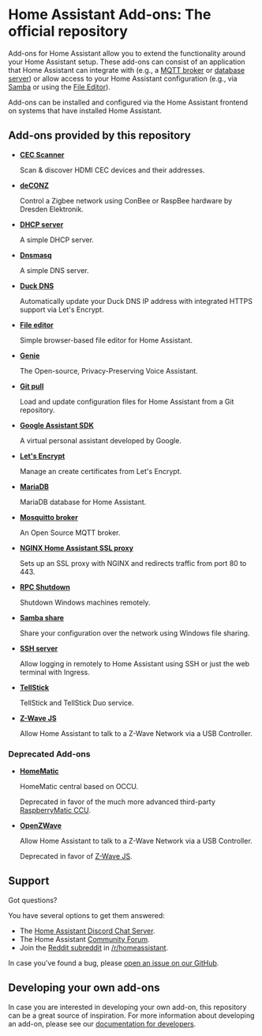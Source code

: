# Home Assistant Add-ons: The official repository

Add-ons for Home Assistant allow you to extend the functionality
around your Home Assistant setup. These add-ons can consist of an application
that Home Assistant can integrate with (e.g., a [MQTT broker](/mosquitto/README.md) or [database server](/mariadb/README.md))
or allow access to your Home Assistant configuration (e.g., via [Samba](/samba/README.md) or using
the [File Editor](/configurator/README.md)).

Add-ons can be installed and configured via the Home Assistant frontend on
systems that have installed Home Assistant.

## Add-ons provided by this repository

- **[CEC Scanner](/cec_scan/README.md)**

    Scan & discover HDMI CEC devices and their addresses.

- **[deCONZ](/deconz/README.md)**

    Control a Zigbee network using ConBee or RaspBee hardware by Dresden Elektronik.

- **[DHCP server](/dhcp_server/README.md)**

    A simple DHCP server.

- **[Dnsmasq](/dnsmasq/README.md)**

    A simple DNS server.

- **[Duck DNS](/duckdns/README.md)**

    Automatically update your Duck DNS IP address with integrated HTTPS support via Let's Encrypt.

- **[File editor](/configurator/README.md)**

    Simple browser-based file editor for Home Assistant.
    
- **[Genie](/almond/README.md)**

    The Open-source, Privacy-Preserving Voice Assistant.

- **[Git pull](/git_pull/README.md)**

    Load and update configuration files for Home Assistant from a Git repository.

- **[Google Assistant SDK](/google_assistant/README.md)**

    A virtual personal assistant developed by Google.

- **[Let's Encrypt](/letsencrypt/README.md)**

    Manage an create certificates from Let's Encrypt.

- **[MariaDB](/mariadb/README.md)**

    MariaDB database for Home Assistant.

- **[Mosquitto broker](/mosquitto/README.md)**

    An Open Source MQTT broker.

- **[NGINX Home Assistant SSL proxy](/nginx_proxy/README.md)**

    Sets up an SSL proxy with NGINX and redirects traffic from port 80 to 443.

- **[RPC Shutdown](/rpc_shutdown/README.md)**

    Shutdown Windows machines remotely.

- **[Samba share](/samba/README.md)**

    Share your configuration over the network using Windows file sharing.

- **[SSH server](/ssh/README.md)**

    Allow logging in remotely to Home Assistant using SSH or just the web terminal with Ingress.

- **[TellStick](/tellstick/README.md)**

    TellStick and TellStick Duo service.

- **[Z-Wave JS](/zwave_js/README.md)**

    Allow Home Assistant to talk to a Z-Wave Network via a USB Controller.

### Deprecated Add-ons

- **[HomeMatic](/homematic/README.md)**

    HomeMatic central based on OCCU.

    Deprecated in favor of the much more advanced third-party [RaspberryMatic CCU](https://github.com/jens-maus/RaspberryMatic/tree/master/home-assistant-addon).

- **[OpenZWave](/zwave/README.md)**

    Allow Home Assistant to talk to a Z-Wave Network via a USB Controller.

    Deprecated in favor of [Z-Wave JS](/zwave_js/README.md).

## Support

Got questions?

You have several options to get them answered:

- The [Home Assistant Discord Chat Server][discord].
- The Home Assistant [Community Forum][forum].
- Join the [Reddit subreddit][reddit] in [/r/homeassistant][reddit].

In case you've found a bug, please [open an issue on our GitHub][issue].

## Developing your own add-ons

In case you are interested in developing your own add-on, this
repository can be a great source of inspiration. For more information
about developing an add-on, please see our
[documentation for developers][dev-docs].

[discord]: https://discord.gg/c5DvZ4e
[forum]: https://community.home-assistant.io
[i386-shield]: https://img.shields.io/badge/i386-no-red.svg
[issue]: https://github.com/home-assistant/addons/issues
[reddit]: https://reddit.com/r/homeassistant
[dev-docs]: https://developers.home-assistant.io/docs/add-ons/
